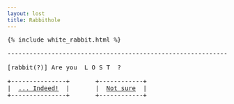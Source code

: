```yaml
---
layout: lost
title: Rabbithole
---
```

<pre>
{% include white_rabbit.html %}

-------------------------------------------------------------------

[rabbit(?)] Are you  L O S T  ?                                    

+---------------+       +------------+
|  <a href="/index.html">... Indeed!</a>  |       |  <a href="/rabbithole_r.html">Not sure</a>  |
+---------------+       +------------+
</pre>
